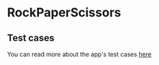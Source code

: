 # RockPaperScissors

## Test cases

You can read more about the app's test cases [here](./Docs/Tests.md)
